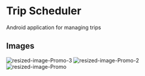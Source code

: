 # Trip Scheduler

Android application for managing trips

## Images

![resized-image-Promo-3](https://user-images.githubusercontent.com/27449756/160500380-085bca71-aa02-4806-affc-364d1d991888.jpeg)
![resized-image-Promo-2](https://user-images.githubusercontent.com/27449756/160500399-9c03aeb0-1be5-4152-af36-28293bfdf3ec.jpeg)
![resized-image-Promo](https://user-images.githubusercontent.com/27449756/160500370-9457ecad-bb02-4905-be4c-dd1326751985.jpeg)
